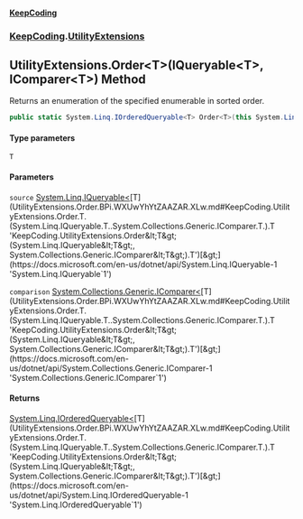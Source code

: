 #### [KeepCoding](index.md 'index')
### [KeepCoding](KeepCoding.md 'KeepCoding').[UtilityExtensions](UtilityExtensions.md 'KeepCoding.UtilityExtensions')
## UtilityExtensions.Order&lt;T&gt;(IQueryable&lt;T&gt;, IComparer&lt;T&gt;) Method
Returns an enumeration of the specified enumerable in sorted order.  
```csharp
public static System.Linq.IOrderedQueryable<T> Order<T>(this System.Linq.IQueryable<T> source, System.Collections.Generic.IComparer<T> comparison);
```
#### Type parameters
<a name='KeepCoding.UtilityExtensions.Order.T.(System.Linq.IQueryable.T..System.Collections.Generic.IComparer.T.).T'></a>
`T`  
  
#### Parameters
<a name='KeepCoding.UtilityExtensions.Order.T.(System.Linq.IQueryable.T..System.Collections.Generic.IComparer.T.).source'></a>
`source` [System.Linq.IQueryable&lt;](https://docs.microsoft.com/en-us/dotnet/api/System.Linq.IQueryable-1 'System.Linq.IQueryable`1')[T](UtilityExtensions.Order.BPi.WXUwYhYtZAAZAR.XLw.md#KeepCoding.UtilityExtensions.Order.T.(System.Linq.IQueryable.T..System.Collections.Generic.IComparer.T.).T 'KeepCoding.UtilityExtensions.Order&lt;T&gt;(System.Linq.IQueryable&lt;T&gt;, System.Collections.Generic.IComparer&lt;T&gt;).T')[&gt;](https://docs.microsoft.com/en-us/dotnet/api/System.Linq.IQueryable-1 'System.Linq.IQueryable`1')  
  
<a name='KeepCoding.UtilityExtensions.Order.T.(System.Linq.IQueryable.T..System.Collections.Generic.IComparer.T.).comparison'></a>
`comparison` [System.Collections.Generic.IComparer&lt;](https://docs.microsoft.com/en-us/dotnet/api/System.Collections.Generic.IComparer-1 'System.Collections.Generic.IComparer`1')[T](UtilityExtensions.Order.BPi.WXUwYhYtZAAZAR.XLw.md#KeepCoding.UtilityExtensions.Order.T.(System.Linq.IQueryable.T..System.Collections.Generic.IComparer.T.).T 'KeepCoding.UtilityExtensions.Order&lt;T&gt;(System.Linq.IQueryable&lt;T&gt;, System.Collections.Generic.IComparer&lt;T&gt;).T')[&gt;](https://docs.microsoft.com/en-us/dotnet/api/System.Collections.Generic.IComparer-1 'System.Collections.Generic.IComparer`1')  
  
#### Returns
[System.Linq.IOrderedQueryable&lt;](https://docs.microsoft.com/en-us/dotnet/api/System.Linq.IOrderedQueryable-1 'System.Linq.IOrderedQueryable`1')[T](UtilityExtensions.Order.BPi.WXUwYhYtZAAZAR.XLw.md#KeepCoding.UtilityExtensions.Order.T.(System.Linq.IQueryable.T..System.Collections.Generic.IComparer.T.).T 'KeepCoding.UtilityExtensions.Order&lt;T&gt;(System.Linq.IQueryable&lt;T&gt;, System.Collections.Generic.IComparer&lt;T&gt;).T')[&gt;](https://docs.microsoft.com/en-us/dotnet/api/System.Linq.IOrderedQueryable-1 'System.Linq.IOrderedQueryable`1')  
